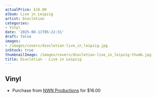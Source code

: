 ```yaml
---
actualPrice: $16.00
album: Live in Leipzig
artist: Diocletian
categories:
- Vinyl
date: '2025-08-11T05:22:31'
draft: false
images:
- /images/covers/diocletian-live_in_leipzig.jpg
inStock: true
thumbnailImage: /images/covers/diocletian-live_in_leipzig-thumb.jpg
title: Diocletian - Live in Leipzig
---
```


## Vinyl
* Purchase from [NWN Productions](http://shop.nwnprod.com/index.php?route=product/product&path=75&product_id=58690&sort=pd.name&order=ASC) for $16.00
